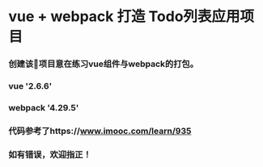 # vue + webpack 打造 Todo列表应用项目
### 创建该项目意在练习vue组件与webpack的打包。
### vue '2.6.6'
### webpack '4.29.5'
### 代码参考了https://www.imooc.com/learn/935


### 如有错误，欢迎指正！
